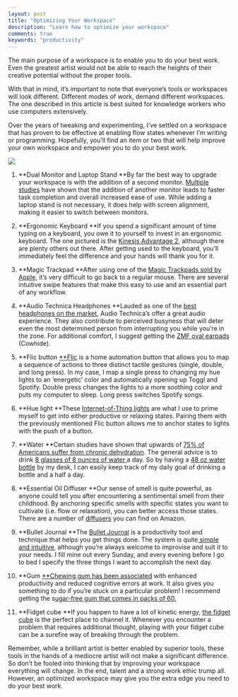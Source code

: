 ```yaml
---
layout: post
title: "Optimizing Your Workspace"
description: "Learn how to optimize your workspace"
comments: true
keywords: "productivity"
---
```



The main purpose of a workspace is to enable you to do your best work. Even the greatest artist would not be able to reach the heights of their creative potential without the proper tools.

With that in mind, it’s important to note that everyone’s tools or workspaces will look different. Different modes of work, demand different workspaces. The one described in this article is best suited for knowledge workers who use computers extensively.

Over the years of tweaking and experimenting, I’ve settled on a workspace that has proven to be effective at enabling flow states whenever I’m writing or programming. Hopefully, you’ll find an item or two that will help improve your own workspace and empower you to do your best work.

![](https://cdn-images-1.medium.com/max/2880/0*cQZ_hj1IhhFqw38f)

1. **Dual Monitor and Laptop Stand
**By far the best way to upgrade your workspace is with the addition of a second monitor. [Multiple studies](https://www.maketecheasier.com/do-dual-monitors-improve-productivity/) have shown that the addition of another monitor leads to faster task completion and overall increased ease of use. While adding a laptop stand is not necessary, it does help with screen alignment, making it easier to switch between monitors.

1. **Ergonomic Keyboard 
**If you spend a significant amount of time typing on a keyboard, you owe it to yourself to invest in an ergonomic keyboard. The one pictured is the [Kinesis Advantage 2](https://www.amazon.com/Kinesis-Advantage2-Ergonomic-Keyboard-KB600/dp/B01KR1C5PY), although there are plenty others out there. After getting used to the keyboard, you’ll immediately feel the difference and your hands will thank you for it.

1. **Magic Trackpad
**After using one of the [Magic Trackpads sold by Apple](https://www.apple.com/ca/shop/product/MJ2R2LL/A/magic-trackpad-2-silver), it’s very difficult to go back to a regular mouse. There are several intuitive swipe features that make this easy to use and an essential part of any workflow.

1. **Audio Technica Headphones
**Lauded as one of the [best headphones on the market](https://www.lifewire.com/best-audio-technica-headphones-4157704), Audio Technica’s offer a great audio experience. They also contribute to perceived busyness that will deter even the most determined person from interrupting you while you’re in the zone. For additional comfort, I suggest getting the [ZMF oval earpads ](http://www.zmfheadphones.com/pads-and-cables/zmf-oval-earpads)(Cowhide).

1. **Flic button 
[**Flic](https://flic.io) is a home automation button that allows you to map a sequence of actions to three distinct tactile gestures (single, double, and long press). In my case, I map a single press to changing my hue lights to an ‘energetic’ color and automatically opening up Toggl and Spotify. Double press changes the lights to a more soothing color and puts my computer to sleep. Long press switches Spotify songs.

1. **Hue light 
**These [Internet-of-Thing lights](https://www.amazon.com/slp/hue-lights/jupbu3rx5nqmtqh) are what I use to prime myself to get into either productive or relaxing states. Pairing them with the previously mentioned Flic button allows me to anchor states to lights with the push of a button.

1. **Water 
**Certain studies have shown that upwards of [75% of Americans suffer from chronic dehydration](https://www.medicaldaily.com/75-americans-may-suffer-chronic-dehydration-according-doctors-247393). The general advice is to drink [8 glasses of 8 ounces of water ](https://www.healthline.com/nutrition/8-glasses-of-water-per-day)a day. So by having a [48 oz water bottle](https://www.amazon.com/d/Sports-Water-Bottles/Nalgene-Mouth-BPA-Free-Water-Bottle/B071GL7NNN) by my desk, I can easily keep track of my daily goal of drinking a bottle and a half a day.

1. **Essential Oil Diffuser
**Our sense of smell is quite powerful, as anyone could tell you after encountering a sentimental smell from their childhood. By anchoring specific smells with specific states you want to cultivate (i.e. flow or relaxation), you can better access those states. There are a number of [diffusers](https://www.amazon.com/s/ref=nb_sb_noss?url=search-alias%3Daps&field-keywords=aromatherapy+diffuser) you can find on Amazon.

1. **Bullet Journal 
**The [Bullet Journal](https://bulletjournal.com/) is a productivity tool and technique that helps you get things done. The system is quite[ simple and intuitive](https://bulletjournal.com/pages/learn), although you’re always welcome to improvise and suit it to your needs. I fill mine out every Sunday, and every evening before I go to bed I specify the three things I want to accomplish the next day.

1. **Gum
[**Chewing gum has been associated](https://www.ncbi.nlm.nih.gov/pmc/articles/PMC4449949/) with enhanced productivity and reduced cognitive errors at work. It also gives you something to do if you’re stuck on a particular problem! I recommend getting the s[ugar-free gum that comes in packs of 60.](https://www.amazon.com/Eclipse-Sugarfree-Gum-Bottle-Bottles/dp/B001D3K2AG?ref_=Oct_TopRatedC_16322471_1&pf_rd_p=801c4a43-8eef-5fa0-8c89-bfee1e13b0af&pf_rd_s=merchandised-search-6&pf_rd_t=101&pf_rd_i=16322471&pf_rd_m=ATVPDKIKX0DER&pf_rd_r=7G5H3SRFKJEFYFW2V7HZ&pf_rd_r=7G5H3SRFKJEFYFW2V7HZ&pf_rd_p=801c4a43-8eef-5fa0-8c89-bfee1e13b0af)

1. **Fidget cube
**If you happen to have a lot of kinetic energy, [the fidget cube](https://www.amazon.com/Helect-Fidget-Relieves-Stress-Anxiety/dp/B075K6V37H/ref=sr_1_3?ie=UTF8&qid=1547217350&sr=8-3&keywords=fidget+cube) is the perfect place to channel it. Whenever you encounter a problem that requires additional thought, playing with your fidget cube can be a surefire way of breaking through the problem.

Remember, while a brilliant artist is better enabled by superior tools, these tools in the hands of a mediocre artist will not make a significant difference. So don’t be fooled into thinking that by improving your workspace everything will change. In the end, talent and a strong work ethic trump all. However, an optimized workspace may give you the extra edge you need to do your best work.
